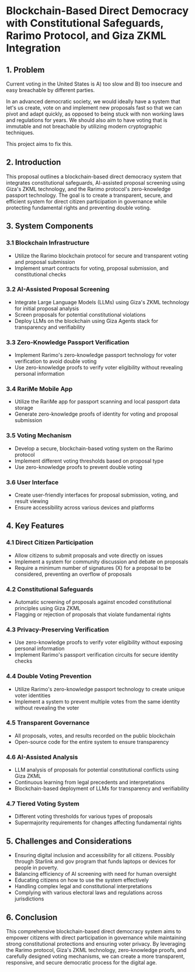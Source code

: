 # Blockchain-Based Direct Democracy with Constitutional Safeguards, Rarimo Protocol, and Giza ZKML Integration

## 1. Problem

Current voting in the United States is A) too slow and B) too insecure and easy breachable by different parties.

In an advanced democratic society, we would ideally have a system that let's us create, vote on and implement new proposals fast so that we can pivot and adapt quickly, as opposed to being stuck with non working laws and regulations for years.
We should also aim to have voting that is immutable and not breachable by utilizing modern cryptographic techniques.

This project aims to fix this.


## 2. Introduction

This proposal outlines a blockchain-based direct democracy system that integrates constitutional safeguards, AI-assisted proposal screening using Giza's ZKML technology, and the Rarimo protocol's zero-knowledge passport technology. The goal is to create a transparent, secure, and efficient system for direct citizen participation in governance while protecting fundamental rights and preventing double voting.

## 3. System Components

### 3.1 Blockchain Infrastructure
- Utilize the Rarimo blockchain protocol for secure and transparent voting and proposal submission
- Implement smart contracts for voting, proposal submission, and constitutional checks

### 3.2 AI-Assisted Proposal Screening
- Integrate Large Language Models (LLMs) using Giza's ZKML technology for initial proposal analysis
- Screen proposals for potential constitutional violations
- Deploy LLMs on the blockchain using Giza Agents stack for transparency and verifiability

### 3.3 Zero-Knowledge Passport Verification
- Implement Rarimo's zero-knowledge passport technology for voter verification to avoid double voting
- Use zero-knowledge proofs to verify voter eligibility without revealing personal information

### 3.4 RariMe Mobile App
- Utilize the RariMe app for passport scanning and local passport data storage
- Generate zero-knowledge proofs of identity for voting and proposal submission

### 3.5 Voting Mechanism
- Develop a secure, blockchain-based voting system on the Rarimo protocol
- Implement different voting thresholds based on proposal type
- Use zero-knowledge proofs to prevent double voting

### 3.6 User Interface
- Create user-friendly interfaces for proposal submission, voting, and result viewing
- Ensure accessibility across various devices and platforms

## 4. Key Features

### 4.1 Direct Citizen Participation
- Allow citizens to submit proposals and vote directly on issues
- Implement a system for community discussion and debate on proposals
- Require a minimum number of signatures (X) for a proposal to be considered, preventing an overflow of proposals

### 4.2 Constitutional Safeguards
- Automatic screening of proposals against encoded constitutional principles using Giza ZKML
- Flagging or rejection of proposals that violate fundamental rights

### 4.3 Privacy-Preserving Verification
- Use zero-knowledge proofs to verify voter eligibility without exposing personal information
- Implement Rarimo's passport verification circuits for secure identity checks

### 4.4 Double Voting Prevention
- Utilize Rarimo's zero-knowledge passport technology to create unique voter identities
- Implement a system to prevent multiple votes from the same identity without revealing the voter

### 4.5 Transparent Governance
- All proposals, votes, and results recorded on the public blockchain
- Open-source code for the entire system to ensure transparency

### 4.6 AI-Assisted Analysis
- LLM analysis of proposals for potential constitutional conflicts using Giza ZKML
- Continuous learning from legal precedents and interpretations
- Blockchain-based deployment of LLMs for transparency and verifiability

### 4.7 Tiered Voting System
- Different voting thresholds for various types of proposals
- Supermajority requirements for changes affecting fundamental rights

## 5. Challenges and Considerations

- Ensuring digital inclusion and accessibility for all citizens. Possibly through Starlink and gov program that funds laptops or devices for people in poverty.
- Balancing efficiency of AI screening with need for human oversight
- Educating citizens on how to use the system effectively
- Handling complex legal and constitutional interpretations
- Complying with various electoral laws and regulations across jurisdictions

## 6. Conclusion

This comprehensive blockchain-based direct democracy system aims to empower citizens with direct participation in governance while maintaining strong constitutional protections and ensuring voter privacy. By leveraging the Rarimo protocol, Giza's ZKML technology, zero-knowledge proofs, and carefully designed voting mechanisms, we can create a more transparent, responsive, and secure democratic process for the digital age.

